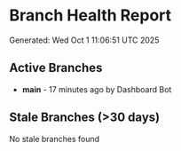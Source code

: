 # Branch Health Report
Generated: Wed Oct  1 11:06:51 UTC 2025

## Active Branches
- **main** - 17 minutes ago by Dashboard Bot

## Stale Branches (>30 days)
No stale branches found
